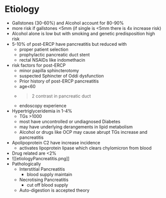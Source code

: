 # Etiology 
- Gallstones (30-60%) and Alcohol account for 80-90% 
- more risk if gallstones <5mm (if single is <5mm there is 4x increase risk) 
- Alcohol alone is low but with smoking and genetic predisposition high risk 
- 5-10% of post-ERCP have pancreatitis but reduced with 
	- proper patient selection
	- prophylactic pancreatic duct stent 
	- rectal NSAIDs like indomethacin 
- risk factors for post-ERCP 
	- minor papilla sphincterotomy 
	- suspected Sphincter of Oddi dysfunction 
	- Prior history of post-ERCP pancreatitis 
	- age<60 
	- >2 contrast in pancreatic duct 
	- endoscopy experience 
- Hypertriglyceridemia in 1-4% 
	- TGs >1000 
	- most have uncontrolled or undiagnosed Diabetes 
	- may have underlying derangements in lipid metabolism 
	- Alcohol or drugs like OCP may cause abrupt TGs increase and pancreatitis 
- Apolipoprotein C2 have increase incidence 
	- activates lipoprotein lipase which clears chylomicron from blood 
- Drug related are <2% 
- ![[etiologyPancreatitis.png]]
- Pathologically 
	- Interstitial Pancreatitis 
		- blood supply maintain 
	- Necrotising Pancreatitis 
		- cut off blood supply 
	- Auto-digestion is accepted theory 